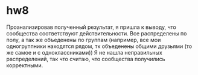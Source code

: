 # hw8


Проанализировав полученный результат, я пришла к выводу, что сообщества соответствуют действительности. Все распределены по полу, а так же объеденены по группам (например, все мои одногруппники находятся рядом, тк объеденены общими друзьями (то же самое и с одноклассниками)) Я не нашла неправильных распределений, так что считаю, что сообщества получились корректными. 
